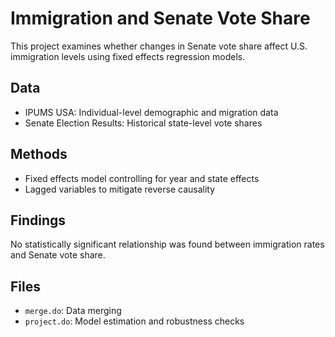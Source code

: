 # Immigration and Senate Vote Share

This project examines whether changes in Senate vote share affect U.S. immigration levels using fixed effects regression models.
## Data
- IPUMS USA: Individual-level demographic and migration data
- Senate Election Results: Historical state-level vote shares

## Methods
- Fixed effects model controlling for year and state effects
- Lagged variables to mitigate reverse causality

## Findings
No statistically significant relationship was found between immigration rates and Senate vote share.

## Files
- `merge.do`: Data merging
- `project.do`: Model estimation and robustness checks
